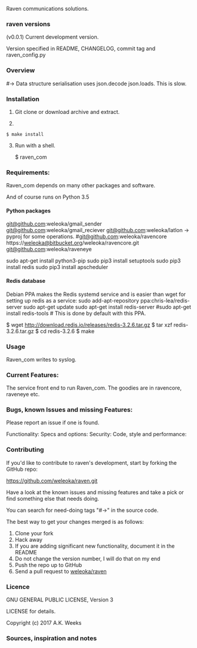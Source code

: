 
Raven communications solutions.

### raven versions
(v0.0.1) Current development version.

Version specified in README, CHANGELOG, commit tag and raven_config.py




### Overview

#-> Data structure serialisation uses json.decode json.loads. This is slow.



### Installation
1. Git clone or download archive and extract.

2.

	$ make install


3. Run with a shell.

	$ raven_com



### Requirements:

Raven_com depends on many other packages and software.

And of course runs on Python 3.5


#### Python packages
git@github.com:weleoka/gmail_sender
git@github.com:weleoka/gmail_reciever
git@github.com:weleoka/latlon
 -> pyproj for some operations.
#git@github.com:weleoka/ravencore
https://weleoka@bitbucket.org/weleoka/ravencore.git
git@github.com:weleoka/raveneye

sudo apt-get install python3-pip
sudo pip3 install setuptools
sudo pip3 install redis
sudo pip3 install apscheduler


#### Redis database
Debian PPA makes the Redis systemd service and is easier than wget for setting up redis as a service:
sudo add-apt-repository ppa:chris-lea/redis-server
sudo apt-get update
sudo apt-get install redis-server
#sudo apt-get install redis-tools # This is done by default with this PPA.

$ wget http://download.redis.io/releases/redis-3.2.6.tar.gz
$ tar xzf redis-3.2.6.tar.gz
$ cd redis-3.2.6
$ make


### Usage

Raven_com writes to syslog.


### Current Features:

The service front end to run Raven_com. The goodies are in ravencore, raveneye etc.



### Bugs, known Issues and missing Features:

Please report an issue if one is found.

Functionality:
Specs and options:
Security:
Code, style and performance:



### Contributing

If you'd like to contribute to raven's development, start by forking the GitHub repo:

https://github.com/weleoka/raven.git

Have a look at the known issues and missing features and take a pick or find something else that needs doing.

You can search for need-doing tags "#->" in the source code.

The best way to get your changes merged is as follows:

1. Clone your fork
2. Hack away
3. If you are adding significant new functionality, document it in the README
4. Do not change the version number, I will do that on my end
5. Push the repo up to GitHub
6. Send a pull request to [weleoka/raven](https://github.com/weleoka/raven)



### Licence

GNU GENERAL PUBLIC LICENSE, Version 3


LICENSE for details.

Copyright (c) 2017 A.K. Weeks



### Sources, inspiration and notes



